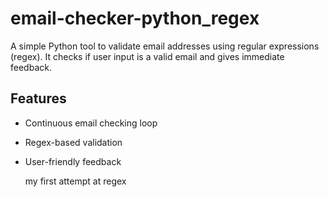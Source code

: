 # email-checker-python_regex
A simple Python tool to validate email addresses using regular expressions (regex). It checks if user input is a valid email and gives immediate feedback.
## Features
- Continuous email checking loop
- Regex-based validation
- User-friendly feedback

  my first attempt at regex
